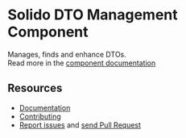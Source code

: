 Solido DTO Management Component
===============================

Manages, finds and enhance DTOs.  
Read more in the [component documentation](https://solid-o.github.io/docs/#/dto-management)

Resources
---------

- [Documentation](https://solid-o.github.io/docs/#/dto-management)
- [Contributing](https://solid-o.github.io/docs/#/CONTRIBUTING)
- [Report issues](https://github.com/solid-o/dto-management/issues/new) and [send Pull Request](https://github.com/solid-o/dto-management/pulls)
